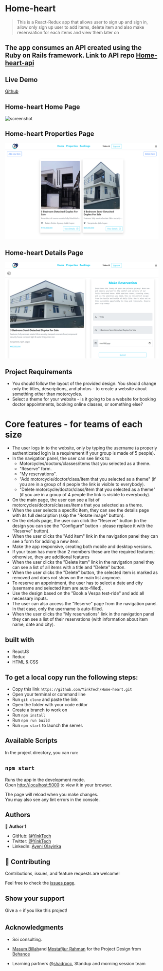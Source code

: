 # Home-heart
> This is a React-Redux app that allows user to sign up and sign in, allow only sign up user to add items, delete item and also make reservaation for each items and view them later on
## The app consumes an API created using the Ruby on Rails framework. Link to API repo [Home-heart-api](https://github.com/YinkTech/home-heart-api/)

## Live Demo

[Github](https://yinktech.github.io/)
## Home-heart Home Page
![screenshot](./src/img/readme/home.png)

## Home-heart Properties Page
![screenshot](./src/img/readme/property.png)
## Home-heart Details Page
![screenshot](./src/img/readme/details.png)

## Project Requirements

- You should follow the layout of the provided design. You should change only the titles, descriptions, and photos - to create a website about something other than motorcycles.
- Select a theme for your website - is it going to be a website for booking doctor appointments, booking online classes, or something else?
# Core features - for teams of each size
- The user logs in to the website, only by typing the username (a properly authenticated login is a requirement if your group is made of 5 people).
- In the navigation panel, the user can see links to:
    - Motorcycles/doctors/classes/items that you selected as a theme.
    - "Reserve" form.
    - "My reservations".
    - "Add motorcycle/doctor/class/item that you selected as a theme" (if you are in a group of 4 people the link is visible to everybody).
    - "Delete motorcycle/doctor/class/item that you selected as a theme" (if you are in a group of 4 people the link is visible to everybody).
- On the main page, the user can see a list of motorcycles/doctors/classes/items that you selected as a theme.
- When the user selects a specific item, they can see the details page with its full description (skip the "Rotate image" button).
- On the details page, the user can click the "Reserve" button (in the design you can see the "Configure" button - please replace it with the "Reserve" button).
- When the user clicks the "Add item" link in the navigation panel they can see a form for adding a new item.
- Make the app responsive, creating both mobile and desktop versions.
- If your team has more than 2 members these are the required features; otherwise, they are additional features
- When the user clicks the "Delete item" link in the navigation panel they can see a list of all items with a title and "Delete" button.
- When the user clicks the "Delete" button, the selected item is marked as removed and does not show on the main list anymore.
- To reserve an appointment, the user has to select a date and city (username and selected item are auto-filled).
- Use the design based on the "Book a Vespa test-ride" and add all necessary inputs.
- The user can also access the "Reserve" page from the navigation panel. In that case, only the username is auto-filled.
- When the user clicks the "My reservations" link in the navigation panel they can see a list of their reservations (with information about item name, date and city).


## built with
- ReactJS
- Redux
- HTML & CSS

## To get a local copy run the following steps:

- Copy this link `https://github.com/YinkTech/Home-heart.git`
- Open your terminal or command line
- Run `git clone` and paste the link
- Open the folder with your code editor
- Create a branch to work on
- Run `npm install`
- Run `npm run build`
- Run `npm start` to launch the server.

## Available Scripts

In the project directory, you can run:

## `npm start`

Runs the app in the development mode.\
Open [http://localhost:5000](http://localhost:5000) to view it in your browser.

The page will reload when you make changes.\
You may also see any lint errors in the console.

## Authors

👤 **Author 1**

- GitHub: [@YinkTech](https://github.com/yinktech)
- Twitter: [@YinkTech](https://twitter.com/yink_tech)
- LinkedIn: [Ayeni Olayinka](https://www.linkedin.com/in/yinktech/)


## 🤝 Contributing
Contributions, issues, and feature requests are welcome!

Feel free to check the [issues page](https://github.com/YinkTech/Home-heart/issues).

## Show your support
Give a ⭐️ if you like this project!

## Acknowledgments
- Soi consulting.

- [Masum Billah](https://www.behance.net/masumbillah29)and [Mostafijur Rahman](https://www.behance.net/mostafijur100) for the Project Design from [Behance](https://www.behance.net/gallery/135219099/Real-Estate-Agency-Landing-Page?tracking_source=search_projects%7Creal+estate)
- Learning partners @[shadrxcc](https://github.com/shadrxcc), Standup and morning session team